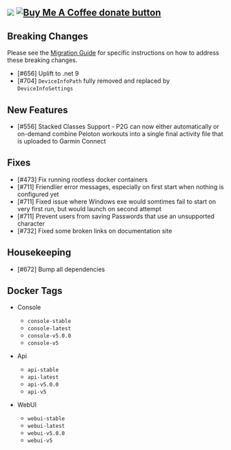 [![](https://img.shields.io/static/v1?label=Sponsor&message=%E2%9D%A4&logo=GitHub&color=%23fe8e86)](https://github.com/sponsors/philosowaffle) <span class="badge-buymeacoffee"><a href="https://www.buymeacoffee.com/philosowaffle" title="Donate to this project using Buy Me A Coffee"><img src="https://img.shields.io/badge/buy%20me%20a%20coffee-donate-yellow.svg" alt="Buy Me A Coffee donate button" /></a></span>
---

## Breaking Changes

Please see the [Migration Guide](https://philosowaffle.github.io/peloton-to-garmin/latest/migration/migrate-v4-v5/) for specific instructions on how to address these breaking changes.

- [#656] Uplift to .net 9
- [#704] `DeviceInfoPath` fully removed and replaced by `DeviceInfoSettings`

## New Features

- [#556] Stacked Classes Support - P2G can now either automatically or on-demand combine Peloton workouts into a single final activity file that is uploaded to Garmin Connect

## Fixes

- [#473] Fix running rootless docker containers
- [#711] Friendlier error messages, especially on first start when nothing is configured yet
- [#711] Fixed issue where Windows exe would somtimes fail to start on very first run, but would launch on second attempt
- [#711] Prevent users from saving Passwords that use an unsupported character
- [#732] Fixed some broken links on documentation site

## Housekeeping

- [#672] Bump all dependencies

## Docker Tags

- Console
    - `console-stable`
    - `console-latest`
    - `console-v5.0.0`
    - `console-v5`

- Api
    - `api-stable`
    - `api-latest`
    - `api-v5.0.0`
    - `api-v5`
- WebUI
    - `webui-stable`
    - `webui-latest`
    - `webui-v5.0.0`
    - `webui-v5`

